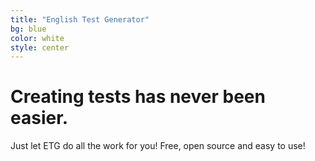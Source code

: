 ```yaml
---
title: "English Test Generator"
bg: blue
color: white
style: center
---
```


# Creating tests has never been easier.
Just let ETG do all the work for you!
Free, open source and easy to use!
